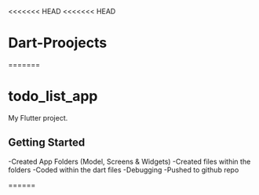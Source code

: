 <<<<<<< HEAD
<<<<<<< HEAD
# Dart-Proojects
=======
# todo_list_app

My Flutter project.

## Getting Started
-Created App Folders (Model, Screens & Widgets)
-Created files within the folders
-Coded within the dart files
-Debugging
-Pushed to github repo

======
